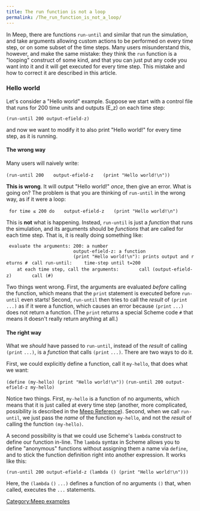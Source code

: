 ```yaml
---
title: The run function is not a loop
permalink: /The_run_function_is_not_a_loop/
---
```


In Meep, there are functions `run-until` and similar that run the simulation, and take arguments allowing custom actions to be performed on every time step, or on some subset of the time steps. Many users misunderstand this, however, and make the same mistake: they think the `run` function is a "looping" construct of some kind, and that you can just put any code you want into it and it will get executed for every time step. This mistake and how to correct it are described in this article.

### Hello world

Let's consider a "Hello world" example. Suppose we start with a control file that runs for 200 time units and outputs \(E_z\) on each time step:

`(run-until 200 output-efield-z)`

and now we want to modify it to also print "Hello world!" for every time step, as it is running.

#### The wrong way

Many users will naively write:

`(run-until 200`
`   output-efield-z`
`   (print "Hello world!\n"))`

**This is wrong**. It will output "Hello world!" *once*, then give an error. What is going on? The problem is that you are thinking of `run-until` in the wrong way, as if it were a loop:

` for time ≤ 200 do`
`   output-efield-z`
`   (print "Hello world!\n")`

This is **not** what is happening. Instead, `run-until` is just a *function* that runs the simulation, and its arguments should be *functions* that are called for each time step. That is, it is really doing something like:

` evaluate the arguments: 200: a number`
`                         output-efield-z: a function`
`                         (print "Hello world!\n"): prints output and returns #`<unspecified>
` call run-until:`
`    time-step until t=200`
`    at each time step, call the arguments:`
`       call (output-efield-z)`
`       call (#`<unspecified>`)`

Two things went wrong. First, the arguments are evaluated *before* calling the function, which means that the `print` statement is executed before `run-until` even starts! Second, `run-until` then tries to call the *result* of `(print` `...)` as if it were a function, which causes an error because `(print` `...)` does not return a function. (The `print` returns a special Scheme code `#`<unspecified> that means it doesn't really return anything at all.)

#### The right way

What we *should* have passed to `run-until`, instead of the *result* of calling `(print` `...)`, is a *function* that calls `(print` `...)`. There are two ways to do it.

First, we could explicitly define a function, call it `my-hello`, that does what we want:

`(define (my-hello) (print "Hello world!\n"))`
`(run-until 200 output-efield-z my-hello)`

Notice two things. First, `my-hello` is a function of no arguments, which means that it is just called at every time step (another, more complicated, possibility is described in the [Meep Reference](/Meep_Reference#Writing_your_own_step_functions "wikilink")). Second, when we call `run-until`, we just pass the *name* of the function `my-hello`, and not the *result* of calling the function `(my-hello)`.

A second possibility is that we could use Scheme's `lambda` construct to define our function in-line. The `lambda` syntax in Scheme allows you to define "anonymous" functions without assigning them a name via `define`, and to stick the function definition right into another expression. It works like this:

`(run-until 200 output-efield-z (lambda () (print "Hello world!\n")))`

Here, the `(lambda` `()` `...)` defines a function of no arguments `()` that, when called, executes the `...` statements.

[Category:Meep examples](/Category:Meep_examples "wikilink")